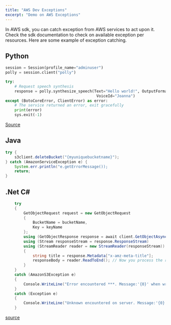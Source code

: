 ```yaml
---
title: "AWS Dev Exceptions"
excerpt: "Demo on AWS Exceptions"
---
```


In AWS sdk, you can catch exception from AWS services to act upon it.
Check the sdk documentation to check on available exception per resources.
Here are some example of exception catching.

## Python

```python
session = Session(profile_name="adminuser")
polly = session.client("polly")

try:
    # Request speech synthesis
    response = polly.synthesize_speech(Text="Hello world!", OutputFormat="mp3",
                                        VoiceId="Joanna")
except (BotoCoreError, ClientError) as error:
    # The service returned an error, exit gracefully
    print(error)
    sys.exit(-1)
```

[Source](https://docs.aws.amazon.com/polly/latest/dg/get-started-what-next.html)

## Java

```java
try {
    s3client.deleteBucket("{myuniquebucketname}");
} catch (AmazonServiceException e) {
    System.err.println("e.getErrorMessage());
    return;
}
```

## .Net C#

```c#
    try
    {
        GetObjectRequest request = new GetObjectRequest
        {
            BucketName = bucketName,
            Key = keyName
        };
        using (GetObjectResponse response = await client.GetObjectAsync(request))
        using (Stream responseStream = response.ResponseStream)
        using (StreamReader reader = new StreamReader(responseStream))
        {
            string title = response.Metadata["x-amz-meta-title"];
            responseBody = reader.ReadToEnd(); // Now you process the response body.
        }
    }
    catch (AmazonS3Exception e)
    {
        Console.WriteLine("Error encountered ***. Message:'{0}' when writing an object", e.Message);
    }
    catch (Exception e)
    {
        Console.WriteLine("Unknown encountered on server. Message:'{0}' when writing an object", e.Message);
    }
```

[source](https://docs.aws.amazon.com/AmazonS3/latest/dev/RetrievingObjectUsingNetSDK.html)